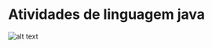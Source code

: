 <h1>Atividades de linguagem java</h1> 

![alt text](https://w7.pngwing.com/pngs/961/251/png-transparent-java-runtime-environment-programming-language-programmer-computer-programming-java-text-logo-software-developer-thumbnail.png)
